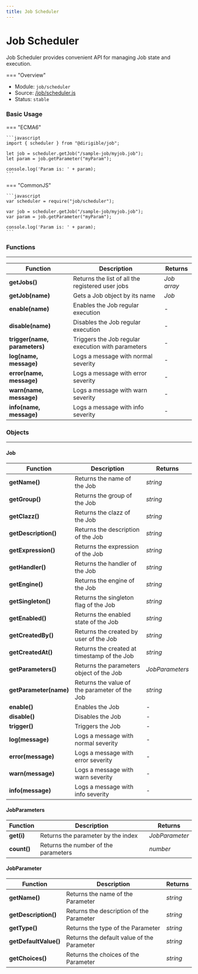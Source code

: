 ```yaml
---
title: Job Scheduler
---
```


Job Scheduler
===

Job Scheduler provides convenient API for managing Job state and execution.

=== "Overview"
- Module: `job/scheduler`
- Source: [/job/scheduler.js](https://github.com/eclipse/dirigible/blob/master/components/api-job/src/main/resources/META-INF/dirigible/job/scheduler.js)
- Status: `stable`


### Basic Usage

=== "ECMA6"

    ```javascript
    import { scheduler } from "@dirigible/job";

    let job = scheduler.getJob("/sample-job/myjob.job");
    let param = job.getParameter("myParam");

    console.log('Param is: ' + param);
    ```

=== "CommonJS"

    ```javascript
    var scheduler = require("job/scheduler");

    var job = scheduler.getJob("/sample-job/myjob.job");
    var param = job.getParameter("myParam");

    console.log('Param is: ' + param);
    ```


### Functions

---

Function     | Description | Returns
------------ | ----------- | --------
**getJobs()**   | Returns the list of all the registered user jobs | *Job array*
**getJob(name)**   | Gets a Job object by its name | *Job*
**enable(name)**   | Enables the Job regular execution | *-*
**disable(name)**   | Disables the Job regular execution | *-*
**trigger(name, parameters)**   | Triggers the Job regular execution with parameters | *-*
**log(name, message)**   | Logs a message with normal severity | *-*
**error(name, message)**   | Logs a message with error severity | *-*
**warn(name, message)**   | Logs a message with warn severity | *-*
**info(name, message)**   | Logs a message with info severity | *-*

### Objects

---

#### Job

Function     | Description | Returns
------------ | ----------- | --------
**getName()** | Returns the name of the Job | *string*
**getGroup()** | Returns the group of the Job | *string*
**getClazz()** | Returns the clazz of the Job | *string*
**getDescription()** | Returns the description of the Job | *string*
**getExpression()** | Returns the expression of the Job | *string*
**getHandler()** | Returns the handler of the Job | *string*
**getEngine()** | Returns the engine of the Job | *string*
**getSingleton()** | Returns the singleton flag of the Job | *string*
**getEnabled()** | Returns the enabled state of the Job | *string*
**getCreatedBy()** | Returns the created by user of the Job | *string*
**getCreatedAt()** | Returns the created at timestamp of the Job | *string*
**getParameters()** | Returns the parameters object of the Job | *JobParameters*
**getParameter(name)** | Returns the value of the parameter of the Job | *string*
**enable()** | Enables the Job | *-*
**disable()** | Disables the Job | *-*
**trigger()** | Triggers the Job | *-*
**log(message)**   | Logs a message with normal severity | *-*
**error(message)**   | Logs a message with error severity | *-*
**warn(message)**   | Logs a message with warn severity | *-*
**info(message)**   | Logs a message with info severity | *-*


#### JobParameters

Function     | Description | Returns
------------ | ----------- | --------
**get(i)** | Returns the parameter by the index | *JobParameter*
**count()** | Returns the number of the parameters | *number*

#### JobParameter

Function     | Description | Returns
------------ | ----------- | --------
**getName()** | Returns the name of the Parameter | *string*
**getDescription()** | Returns the description of the Parameter | *string*
**getType()** | Returns the type of the Parameter | *string*
**getDefaultValue()** | Returns the default value of the Parameter | *string*
**getChoices()** | Returns the choices of the Parameter | *string*










